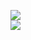 [![](https://img.shields.io/badge/Made%20With-Github%20Spray-lightgrey.svg?style=for-the-badge&logo=github)](https://github.com/Annihil/github-spray#8454)  
[![](https://i.imgur.com/2DrTn0Z.gif)](https://github.com/Annihil/github-spray)
